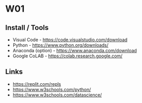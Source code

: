 
# W01

## Install / Tools
- Visual Code - https://code.visualstudio.com/download
- Python - https://www.python.org/downloads/
- Anaconda (option) - https://www.anaconda.com/download
- Google CoLAB - https://colab.research.google.com/

## Links
- https://replit.com/repls
- https://www.w3schools.com/python/
- https://www.w3schools.com/datascience/
